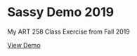 # Sassy Demo 2019
My ART 258 Class Exercise from Fall 2019

[View Demo](https://johndoenma.github.io/sassydemo-2019/)
